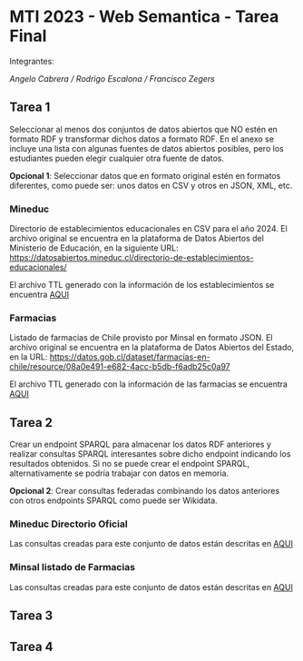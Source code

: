 # MTI 2023 - Web Semantica - Tarea Final
Integrantes:

*Angelo Cabrera / Rodrigo Escalona / Francisco Zegers*

## Tarea 1
Seleccionar al menos dos conjuntos de datos abiertos que NO estén en formato RDF y transformar dichos datos a formato RDF. En el anexo se incluye una lista con algunas fuentes de datos abiertos posibles, pero los estudiantes pueden elegir cualquier otra fuente de datos.

**Opcional 1**: Seleccionar datos que en formato original estén en formatos diferentes, como puede ser: unos datos en CSV y otros en JSON, XML, etc.

### Mineduc
Directorio de establecimientos educacionales en CSV para el año 2024.  El archivo original se encuentra en la plataforma de Datos Abiertos del Ministerio de Educación, en la siguiente URL: https://datosabiertos.mineduc.cl/directorio-de-establecimientos-educacionales/

El archivo TTL generado con la información de los establecimientos se encuentra [AQUI](Tarea1/datosMineduc_23012025.ttl)

### Farmacias
Listado de farmacias de Chile provisto por Minsal en formato JSON.  El archivo original se encuentra en la plataforma de Datos Abiertos del Estado, en la URL: https://datos.gob.cl/dataset/farmacias-en-chile/resource/08a0e491-e682-4acc-b5db-f6adb25c0a97

El archivo TTL generado con la información de las farmacias se encuentra [AQUI](Tarea1/minsal-farmacias-16012025-v5.ttl)

## Tarea 2
Crear un endpoint SPARQL para almacenar los datos RDF anteriores y realizar consultas SPARQL interesantes sobre dicho endpoint indicando los resultados obtenidos. Si no se puede crear el endpoint SPARQL, alternativamente se podría trabajar con datos en memoria.

**Opcional 2**: Crear consultas federadas combinando los datos anteriores con otros endpoints SPARQL como puede ser Wikidata.

### Mineduc Directorio Oficial
Las consultas creadas para este conjunto de datos están descritas en [AQUI](Tarea2/Mineduc.md)

### Minsal listado de Farmacias
Las consultas creadas para este conjunto de datos están descritas en [AQUI](Tarea2/Minsal.md)

## Tarea 3

## Tarea 4
